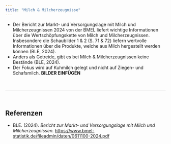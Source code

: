 ```yaml
---
title: "Milch & Milcherzeugnisse"
---
```



- Der Bericht zur Markt- und Versorgungslage mit Milch und Milcherzeugnissen 2024 von der BMEL liefert wichtige Informationen über die Wertschöpfungskette von Milch und Milcherzeugnissen. Insbesondere die Schaubilder 1 & 2 (S. 71 & 72) liefern wertvolle Informationen über die Produkte, welche aus Milch hergestellt werden können (BLE, 2024).
- Anders als Getreide, gibt es bei Milch & Milcherzeugnissen keine Bestände (BLE, 2024).
- Der Fokus wird auf Kuhmilch gelegt und nicht auf Ziegen- und Schafsmilch.
**BILDER EINFÜGEN**

<br>

---

<br> 

## Referenzen

- BLE. (2024). *Bericht zur Markt- und Versorgungslage mit Milch und Milcherzeugnissen.* <https://www.bmel-statistik.de/fileadmin/daten/0611100-2024.pdf>
